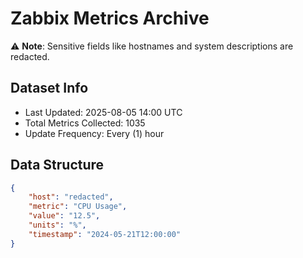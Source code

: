 # Zabbix Metrics Archive

⚠️ **Note**: Sensitive fields like hostnames and system descriptions are redacted.

## Dataset Info
- Last Updated: 2025-08-05 14:00 UTC
- Total Metrics Collected: 1035
- Update Frequency: Every (1) hour

## Data Structure
```json
{
    "host": "redacted",
    "metric": "CPU Usage",
    "value": "12.5",
    "units": "%",
    "timestamp": "2024-05-21T12:00:00"
}
```
